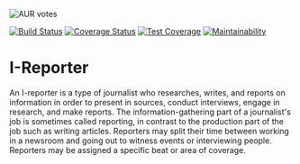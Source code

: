 

![AUR votes](https://img.shields.io/aur/votes/github.svg)


[![Build Status](https://travis-ci.org/musasizifrancis/I-Reporter.svg?branch=master)](https://travis-ci.org/musasizifrancis/I-Reporter)
[![Coverage Status](https://coveralls.io/repos/github/musasizifrancis/I-Reporter/badge.svg?branch=master)](https://coveralls.io/github/musasizifrancis/I-Reporter?branch=master)
[![Test Coverage](https://api.codeclimate.com/v1/badges/7d463b5adb2f56d11afb/test_coverage)](https://codeclimate.com/github/musasizifrancis/I-Reporter/test_coverage)
[![Maintainability](https://api.codeclimate.com/v1/badges/7d463b5adb2f56d11afb/maintainability)](https://codeclimate.com/github/musasizifrancis/I-Reporter/maintainability)


# I-Reporter

An I-reporter is a type of journalist who researches, writes, and reports on information in order to present in sources, conduct interviews, engage in research, and make reports. The information-gathering part of a journalist's job is sometimes called reporting, in contrast to the production part of the job such as writing articles. Reporters may split their time between working in a newsroom and going out to witness events or interviewing people. Reporters may be assigned a specific beat or area of coverage.
